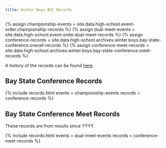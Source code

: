 ```yaml
---
title: Winter Boys BSC Records
---
```


{% assign championship-events = site.data.high-school.event-order.championship-records %}
{% assign dual-meet-events = site.data.high-school.event-order.dual-meet-records %}
{% assign conference-records = site.data.high-school.archives.winter.boys.bay-state-conference.overall-records %}
{% assign conference-meet-records = site.data.high-school.archives.winter.boys.bay-state-conference.meet-records %}

A history of the records can be found [here](/high-school/archives/winter/boys/bay-state-conference/records/history).

## Bay State Conference Records

{% include records.html
  events = championship-events
  records = conference-records %}

## Bay State Conference Meet Records

These records are from results since YYYY.

{% include records.html
  events = dual-meet-events
  records = conference-meet-records %}
